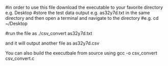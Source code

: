 #in order to use this file download the executable to your favorite directory e.g. Desktop
#store the test data output e.g. as32y7d.txt in the same directory and then open a terminal and navigate to the directory
#e.g.   cd ~/Desktop

#run the file as 
  ./csv_convert as32y7d.txt
  
  and it will output another file as as32y7d.csv
  
  
  You can also build the executbale from source using
  gcc -o csv_convert csv_convert.c
